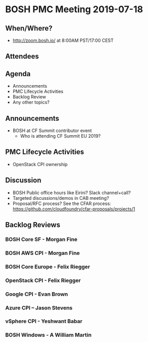# BOSH PMC Meeting 2019-07-18

## When/Where?
* http://zoom.bosh.io/ at 8:00AM PST/17:00 CEST

## Attendees

## Agenda

* Announcements
* PMC Lifecycle Activities
* Backlog Review
* Any other topics?

## Announcements
* BOSH at CF Summit contributor event
  * Who is attending CF Summit EU 2019?

## PMC Lifecycle Activities
* OpenStack CPI ownership

## Discussion
* BOSH Public office hours like Eirini? Slack channel+call?
* Targeted discussions/demos in CAB meeting?
* Proposal/RFC process? See the CFAR process: https://github.com/cloudfoundry/cfar-proposals/projects/1

## Backlog Reviews

### BOSH Core SF - Morgan Fine


### BOSH AWS CPI - Morgan Fine


### BOSH Core Europe - Felix Riegger


### OpenStack CPI - Felix Riegger


### Google CPI - Evan Brown


### Azure CPI – Jason Stevens


### vSphere CPI - Yeshwant Babar

### BOSH Windows - A William Martin
